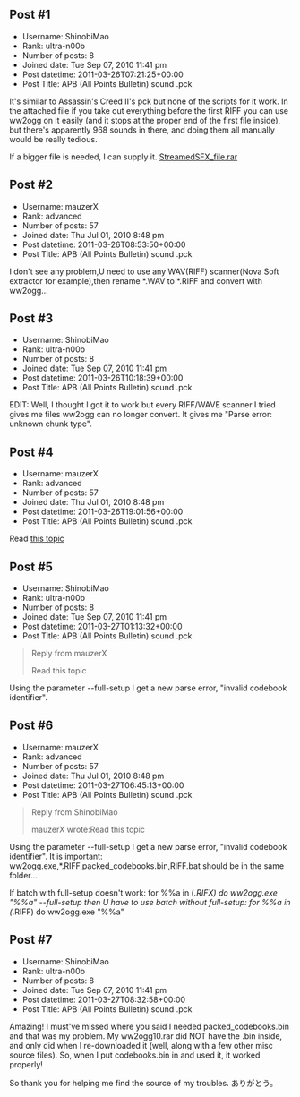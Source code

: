 ## Post #1
- Username: ShinobiMao
- Rank: ultra-n00b
- Number of posts: 8
- Joined date: Tue Sep 07, 2010 11:41 pm
- Post datetime: 2011-03-26T07:21:25+00:00
- Post Title: APB (All Points Bulletin) sound .pck

It's similar to Assassin's Creed II's pck but none of the scripts for it work. In the attached file if you take out everything before the first RIFF you can use ww2ogg on it easily (and it stops at the proper end of the first file inside), but there's apparently 968 sounds in there, and doing them all manually would be really tedious. 

If a bigger file is needed, I can supply it.
[StreamedSFX_file.rar](https://xentaxbackup.github.io/file/4105_StreamedSFX_file.rar)
## Post #2
- Username: mauzerX
- Rank: advanced
- Number of posts: 57
- Joined date: Thu Jul 01, 2010 8:48 pm
- Post datetime: 2011-03-26T08:53:50+00:00
- Post Title: APB (All Points Bulletin) sound .pck

I don't see any problem,U need to use any WAV(RIFF) scanner(Nova Soft extractor for example),then rename *.WAV to *.RIFF and convert with ww2ogg...
## Post #3
- Username: ShinobiMao
- Rank: ultra-n00b
- Number of posts: 8
- Joined date: Tue Sep 07, 2010 11:41 pm
- Post datetime: 2011-03-26T10:18:39+00:00
- Post Title: APB (All Points Bulletin) sound .pck

EDIT: Well, I thought I got it to work but every RIFF/WAVE scanner I tried gives me files ww2ogg can no longer convert. It gives me "Parse error: unknown chunk type".
## Post #4
- Username: mauzerX
- Rank: advanced
- Number of posts: 57
- Joined date: Thu Jul 01, 2010 8:48 pm
- Post datetime: 2011-03-26T19:01:56+00:00
- Post Title: APB (All Points Bulletin) sound .pck

Read [this topic](http://forum.xentax.com/viewtopic.php?f=17&t=5449)
## Post #5
- Username: ShinobiMao
- Rank: ultra-n00b
- Number of posts: 8
- Joined date: Tue Sep 07, 2010 11:41 pm
- Post datetime: 2011-03-27T01:13:32+00:00
- Post Title: APB (All Points Bulletin) sound .pck

> Reply from mauzerX
>
> Read this topic

Using the parameter --full-setup I get a new parse error, "invalid codebook identifier".
## Post #6
- Username: mauzerX
- Rank: advanced
- Number of posts: 57
- Joined date: Thu Jul 01, 2010 8:48 pm
- Post datetime: 2011-03-27T06:45:13+00:00
- Post Title: APB (All Points Bulletin) sound .pck

> Reply from ShinobiMao
>
> mauzerX wrote:Read this topic

Using the parameter --full-setup I get a new parse error, "invalid codebook identifier".
It is important: ww2ogg.exe,*.RIFF,packed_codebooks.bin,RIFF.bat should be in the same folder...

If batch with full-setup doesn't work:
for %%a in (*.RIFX) do ww2ogg.exe "%%a" --full-setup
then U have to use batch without full-setup:
for %%a in (*.RIFF) do ww2ogg.exe "%%a"
## Post #7
- Username: ShinobiMao
- Rank: ultra-n00b
- Number of posts: 8
- Joined date: Tue Sep 07, 2010 11:41 pm
- Post datetime: 2011-03-27T08:32:58+00:00
- Post Title: APB (All Points Bulletin) sound .pck

Amazing! I must've missed where you said I needed packed_codebooks.bin and that was my problem. My ww2ogg10.rar did NOT have the .bin inside, and only did when I re-downloaded it (well, along with a few other misc source files). So, when I put codebooks.bin in and used it, it worked properly!

So thank you for helping me find the source of my troubles. ありがとう。
